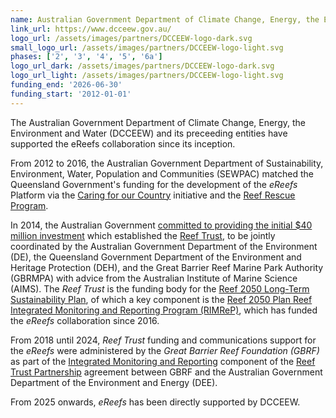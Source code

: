 ```yaml
---
name: Australian Government Department of Climate Change, Energy, the Environment and Water (DCCEEW)
link_url: https://www.dcceew.gov.au/
logo_url: /assets/images/partners/DCCEEW-logo-dark.svg
small_logo_url: /assets/images/partners/DCCEEW-logo-light.svg
phases: ['2', '3', '4', '5', '6a']
logo_url_dark: /assets/images/partners/DCCEEW-logo-dark.svg
logo_url_light: /assets/images/partners/DCCEEW-logo-light.svg
funding_end: '2026-06-30'
funding_start: '2012-01-01'
---
```

The Australian Government Department of Climate Change, Energy, the Environment and Water (DCCEEW) and its preceeding entities have supported the eReefs collaboration since its inception.

From 2012 to 2016, the Australian Government Department of Sustainability, Environment, Water, Population and Communities (SEWPAC) matched the Queensland Government's funding for the development of the *eReefs* Platform  via the [Caring for our Country](https://www.dcceew.gov.au/environment/land/landcare/past-programs/caring-for-country) initiative and the [Reef Rescue Program](https://webarchive.nla.gov.au/awa/20120318193507/http://www.environment.gov.au/about/grants/pubs/grants-report-dec11.pdf).

In 2014, the Australian Government [committed to providing the initial $40 million investment](https://parlinfo.aph.gov.au/parlInfo/download/media/pressrel/3126498/upload_binary/3126498.pdf;fileType=application%2Fpdf#search=%22media/pressrel/3126498%22) which established the [Reef Trust](https://www.dcceew.gov.au/parks-heritage/great-barrier-reef/protecting/our-investments/reef-trust), to be jointly coordinated by the Australian Government Department of the Environment (DE), the Queensland Government Department of the Environment and Heritage Protection (DEH), and the Great Barrier Reef Marine Park Authority (GBRMPA) with advice from the Australian Institute of Marine Science (AIMS).   The *Reef Trust* is the funding body for the [Reef 2050 Long-Term Sustainability Plan](https://www.dcceew.gov.au/parks-heritage/great-barrier-reef/protecting/reef-2050-plan), of which a key component is the
[Reef 2050 Plan Reef Integrated Monitoring and Reporting Program (RIMReP)](https://www2.gbrmpa.gov.au/our-work/programs-and-projects/reef-2050-integrated-monitoring-and-reporting-program), which has funded the *eReefs* collaboration since 2016.

From 2018 until 2024, *Reef Trust* funding and communications support for the *eReefs* were administered by the *Great Barrier Reef Foundation (GBRF)* as part of the [Integrated Monitoring and Reporting](https://www.barrierreef.org/what-we-do/reef-trust-partnership/integrated-monitoring-and-reporting) component of the [Reef Trust Partnership](https://barrierreef.org/what-we-do/reef-trust-partnership) agreement between GBRF and the Australian Government Department of the Environment and Energy (DEE).

From 2025 onwards, *eReefs* has been directly supported by DCCEEW.
